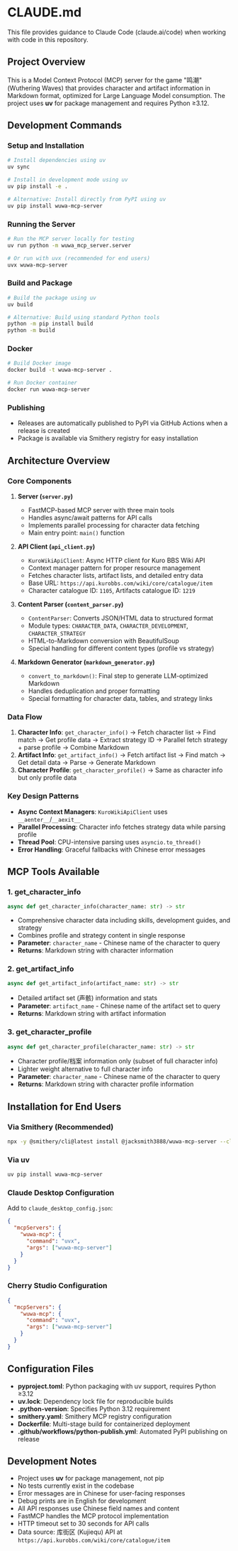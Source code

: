 # CLAUDE.md

This file provides guidance to Claude Code (claude.ai/code) when working with code in this repository.

## Project Overview

This is a Model Context Protocol (MCP) server for the game "鸣潮" (Wuthering Waves) that provides character and artifact information in Markdown format, optimized for Large Language Model consumption. The project uses **uv** for package management and requires Python ≥3.12.

## Development Commands

### Setup and Installation

```bash
# Install dependencies using uv
uv sync

# Install in development mode using uv
uv pip install -e .

# Alternative: Install directly from PyPI using uv
uv pip install wuwa-mcp-server
```

### Running the Server

```bash
# Run the MCP server locally for testing
uv run python -m wuwa_mcp_server.server

# Or run with uvx (recommended for end users)
uvx wuwa-mcp-server
```

### Build and Package

```bash
# Build the package using uv
uv build

# Alternative: Build using standard Python tools
python -m pip install build
python -m build
```

### Docker

```bash
# Build Docker image
docker build -t wuwa-mcp-server .

# Run Docker container
docker run wuwa-mcp-server
```

### Publishing

- Releases are automatically published to PyPI via GitHub Actions when a release is created
- Package is available via Smithery registry for easy installation

## Architecture Overview

### Core Components

1. **Server (`server.py`)**

   - FastMCP-based MCP server with three main tools
   - Handles async/await patterns for API calls
   - Implements parallel processing for character data fetching
   - Main entry point: `main()` function

2. **API Client (`api_client.py`)**

   - `KuroWikiApiClient`: Async HTTP client for Kuro BBS Wiki API
   - Context manager pattern for proper resource management
   - Fetches character lists, artifact lists, and detailed entry data
   - Base URL: `https://api.kurobbs.com/wiki/core/catalogue/item`
   - Character catalogue ID: `1105`, Artifacts catalogue ID: `1219`

3. **Content Parser (`content_parser.py`)**

   - `ContentParser`: Converts JSON/HTML data to structured format
   - Module types: `CHARACTER_DATA`, `CHARACTER_DEVELOPMENT`, `CHARACTER_STRATEGY`
   - HTML-to-Markdown conversion with BeautifulSoup
   - Special handling for different content types (profile vs strategy)

4. **Markdown Generator (`markdown_generator.py`)**
   - `convert_to_markdown()`: Final step to generate LLM-optimized Markdown
   - Handles deduplication and proper formatting
   - Special formatting for character data, tables, and strategy links

### Data Flow

1. **Character Info**: `get_character_info()` → Fetch character list → Find match → Get profile data → Extract strategy ID → Parallel fetch strategy + parse profile → Combine Markdown
2. **Artifact Info**: `get_artifact_info()` → Fetch artifact list → Find match → Get detail data → Parse → Generate Markdown
3. **Character Profile**: `get_character_profile()` → Same as character info but only profile data

### Key Design Patterns

- **Async Context Managers**: `KuroWikiApiClient` uses `__aenter__`/`__aexit__`
- **Parallel Processing**: Character info fetches strategy data while parsing profile
- **Thread Pool**: CPU-intensive parsing uses `asyncio.to_thread()`
- **Error Handling**: Graceful fallbacks with Chinese error messages

## MCP Tools Available

### 1. get_character_info

```python
async def get_character_info(character_name: str) -> str
```

- Comprehensive character data including skills, development guides, and strategy
- Combines profile and strategy content in single response
- **Parameter**: `character_name` - Chinese name of the character to query
- **Returns**: Markdown string with character information

### 2. get_artifact_info

```python
async def get_artifact_info(artifact_name: str) -> str
```

- Detailed artifact set (声骸) information and stats
- **Parameter**: `artifact_name` - Chinese name of the artifact set to query
- **Returns**: Markdown string with artifact information

### 3. get_character_profile

```python
async def get_character_profile(character_name: str) -> str
```

- Character profile/档案 information only (subset of full character info)
- Lighter weight alternative to full character info
- **Parameter**: `character_name` - Chinese name of the character to query
- **Returns**: Markdown string with character profile information

## Installation for End Users

### Via Smithery (Recommended)

```bash
npx -y @smithery/cli@latest install @jacksmith3888/wuwa-mcp-server --client claude --key YOUR_SMITHERY_KEY
```

### Via uv

```bash
uv pip install wuwa-mcp-server
```

### Claude Desktop Configuration

Add to `claude_desktop_config.json`:

```json
{
  "mcpServers": {
    "wuwa-mcp": {
      "command": "uvx",
      "args": ["wuwa-mcp-server"]
    }
  }
}
```

### Cherry Studio Configuration

```json
{
  "mcpServers": {
    "wuwa-mcp": {
      "command": "uvx",
      "args": ["wuwa-mcp-server"]
    }
  }
}
```

## Configuration Files

- **pyproject.toml**: Python packaging with uv support, requires Python ≥3.12
- **uv.lock**: Dependency lock file for reproducible builds
- **.python-version**: Specifies Python 3.12 requirement
- **smithery.yaml**: Smithery MCP registry configuration
- **Dockerfile**: Multi-stage build for containerized deployment
- **.github/workflows/python-publish.yml**: Automated PyPI publishing on release

## Development Notes

- Project uses **uv** for package management, not pip
- No tests currently exist in the codebase
- Error messages are in Chinese for user-facing responses
- Debug prints are in English for development
- All API responses use Chinese field names and content
- FastMCP handles the MCP protocol implementation
- HTTP timeout set to 30 seconds for API calls
- Data source: 库街区 (Kujiequ) API at `https://api.kurobbs.com/wiki/core/catalogue/item`
